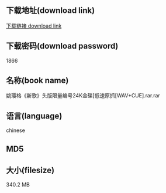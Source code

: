 ## 下载地址(download link)
[下载链接 download link](https://voluble-croquembouche-d321dc.netlify.app/?s=%E5%A7%9A%E7%92%8E%E6%A0%BC%E3%80%8A%E6%96%B0%E6%AD%8C%E3%80%8B%E5%A4%B4%E7%89%88%E9%99%90%E9%87%8F%E7%BC%96%E5%8F%B724K%E9%87%91%E7%A2%9F%5B%E4%BD%8E%E9%80%9F%E5%8E%9F%E6%8A%93%5BWAV%2BCUE%5D.rar)

## 下载密码(download password)
1866

## 名称(book name)
姚璎格《新歌》头版限量编号24K金碟[低速原抓[WAV+CUE].rar.rar

## 语言(language)
chinese

## MD5


## 大小(filesize)
340.2 MB
